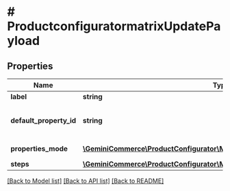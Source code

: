 # # ProductconfiguratormatrixUpdatePayload


## Properties


Name | Type | Description | Notes
------------ | ------------- | ------------- | -------------
**label**| **string** |   | [optional]
**default_property_id**| **string** | default_property_id is the id of the property that will be used as the starting point to calculate the differences between the properties.  | [optional]
**properties_mode**| [**\GeminiCommerce\ProductConfigurator\Model\ProductconfiguratorPropertyMode**](ProductconfiguratorPropertyMode.md) |  for more information please, see Model/ProductconfiguratorPropertyMode.php  | [optional]
**steps**| [**\GeminiCommerce\ProductConfigurator\Model\ProductconfiguratormatrixStep[]**](ProductconfiguratormatrixStep.md) |   | [optional]


[[Back to Model list]](../../README.md#models) [[Back to API list]](../../README.md#endpoints) [[Back to README]](../../README.md)